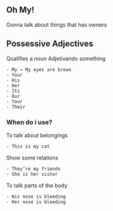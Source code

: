 ## Oh My!
Gonna talk about things that has owners
## Possessive Adjectives
Qualifies a noun
Adjetivando something

	- My → My eyes are brown
	- Your
	- His
	- Her
	- Its
	- Our
	- Your
	- Their
### When do i use?
To talk about belongings

	- This is my cat

Show some relations

	- They’re my friends
	- She is her sister

To talk parts of the body

	- His nose is bleeding
	- Her nose is bleeding